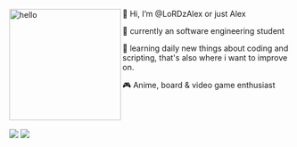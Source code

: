 <p> <img width="200" alt="hello" align="left" src="https://ineedanime.com/wp-content/uploads/2021/09/Tanjirou-demon-slayer.gif"> </img> </p>
<p> 👋 Hi, I’m @LoRDzAlex or just Alex </p>
<p> 👀 currently an software engineering student </p>
<p> 🌱 learning daily new things about coding and scripting, that's also where i want to improve on. </p>
<p> 🎮 Anime, board & video game enthusiast</p>
</br>
</br>
</br>
<img src="https://github-readme-stats-lordzalex.vercel.app/api/top-langs/?username=LoRDzAlex&show_icons=true&theme=radical"></img>
<img src="https://github-readme-stats-lordzalex.vercel.app/api?username=LoRDzAlex&show_icons=true&theme=radical"></img>




<!---
LoRDzAlex/LoRDzAlex is a ✨ special ✨ repository because its `README.md` (this file) appears on your GitHub profile.
You can click the Preview link to take a look at your changes.
--->

